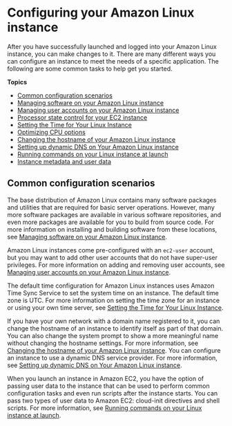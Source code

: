 # Configuring your Amazon Linux instance<a name="Configure_Instance"></a>

After you have successfully launched and logged into your Amazon Linux instance, you can make changes to it\. There are many different ways you can configure an instance to meet the needs of a specific application\. The following are some common tasks to help get you started\.

**Topics**
+ [Common configuration scenarios](#configuration-scenarios)
+ [Managing software on your Amazon Linux instance](managing-software.md)
+ [Managing user accounts on your Amazon Linux instance](managing-users.md)
+ [Processor state control for your EC2 instance](processor_state_control.md)
+ [Setting the Time for Your Linux Instance](set-time.md)
+ [Optimizing CPU options](instance-optimize-cpu.md)
+ [Changing the hostname of your Amazon Linux instance](set-hostname.md)
+ [Setting up dynamic DNS on Your Amazon Linux instance](dynamic-dns.md)
+ [Running commands on your Linux instance at launch](user-data.md)
+ [Instance metadata and user data](ec2-instance-metadata.md)

## Common configuration scenarios<a name="configuration-scenarios"></a>

The base distribution of Amazon Linux contains many software packages and utilities that are required for basic server operations\. However, many more software packages are available in various software repositories, and even more packages are available for you to build from source code\. For more information on installing and building software from these locations, see [Managing software on your Amazon Linux instance](managing-software.md)\.

Amazon Linux instances come pre\-configured with an `ec2-user` account, but you may want to add other user accounts that do not have super\-user privileges\. For more information on adding and removing user accounts, see [Managing user accounts on your Amazon Linux instance](managing-users.md)\.

The default time configuration for Amazon Linux instances uses Amazon Time Sync Service to set the system time on an instance\. The default time zone is UTC\. For more information on setting the time zone for an instance or using your own time server, see [Setting the Time for Your Linux Instance](set-time.md)\.

If you have your own network with a domain name registered to it, you can change the hostname of an instance to identify itself as part of that domain\. You can also change the system prompt to show a more meaningful name without changing the hostname settings\. For more information, see [Changing the hostname of your Amazon Linux instance](set-hostname.md)\. You can configure an instance to use a dynamic DNS service provider\. For more information, see [Setting up dynamic DNS on Your Amazon Linux instance](dynamic-dns.md)\.

When you launch an instance in Amazon EC2, you have the option of passing user data to the instance that can be used to perform common configuration tasks and even run scripts after the instance starts\. You can pass two types of user data to Amazon EC2: cloud\-init directives and shell scripts\. For more information, see [Running commands on your Linux instance at launch](user-data.md)\.
